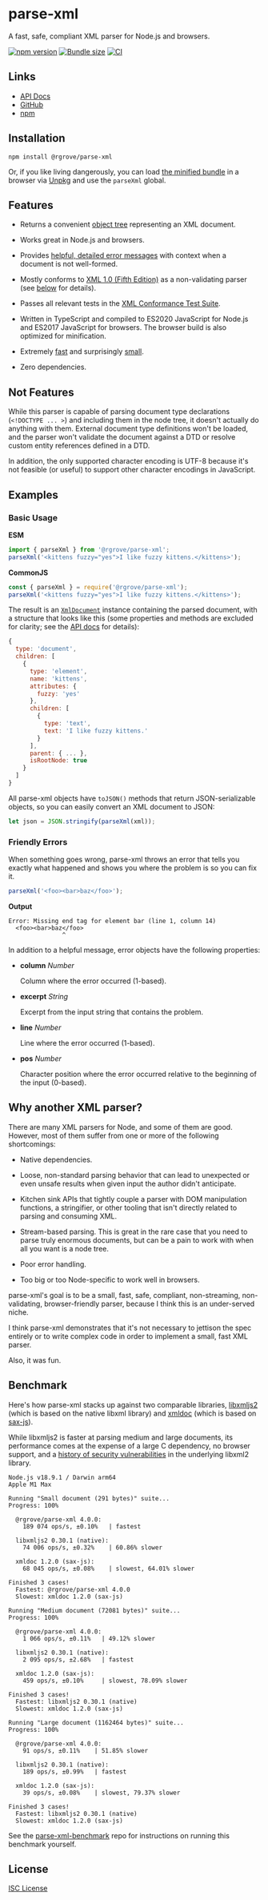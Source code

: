 # parse-xml

A fast, safe, compliant XML parser for Node.js and browsers.

[![npm version](https://badge.fury.io/js/%40rgrove%2Fparse-xml.svg)](https://badge.fury.io/js/%40rgrove%2Fparse-xml) [![Bundle size](https://badgen.net/bundlephobia/minzip/@rgrove/parse-xml)](https://bundlephobia.com/result?p=@rgrove/parse-xml) [![CI](https://github.com/rgrove/parse-xml/actions/workflows/ci.yml/badge.svg)](https://github.com/rgrove/parse-xml/actions/workflows/ci.yml)

## Links

- [API Docs](https://rgrove.github.io/parse-xml/)
- [GitHub](https://github.com/rgrove/parse-xml)
- [npm](https://www.npmjs.com/package/@rgrove/parse-xml)

## Installation

```
npm install @rgrove/parse-xml
```

Or, if you like living dangerously, you can load [the minified bundle](https://unpkg.com/@rgrove/parse-xml/dist/global.min.js) in a browser via [Unpkg](https://unpkg.com/) and use the `parseXml` global.

## Features

-   Returns a convenient [object tree](#basic-usage) representing an XML document.

-   Works great in Node.js and browsers.

-   Provides [helpful, detailed error messages](#friendly-errors) with context when a document is not well-formed.

-   Mostly conforms to [XML 1.0 (Fifth Edition)](https://www.w3.org/TR/2008/REC-xml-20081126/) as a non-validating parser (see [below](#not-features) for details).

-   Passes all relevant tests in the [XML Conformance Test Suite](https://www.w3.org/XML/Test/).

-   Written in TypeScript and compiled to ES2020 JavaScript for Node.js and ES2017 JavaScript for browsers. The browser build is also optimized for minification.

-   Extremely [fast](#benchmark) and surprisingly [small](https://bundlephobia.com/result?p=@rgrove/parse-xml).

-   Zero dependencies.

## Not Features

While this parser is capable of parsing document type declarations (`<!DOCTYPE ... >`) and including them in the node tree, it doesn't actually do anything with them. External document type definitions won't be loaded, and the parser won't validate the document against a DTD or resolve custom entity references defined in a DTD.

In addition, the only supported character encoding is UTF-8 because it's not feasible (or useful) to support other character encodings in JavaScript.

## Examples

### Basic Usage

**ESM**

```js
import { parseXml } from '@rgrove/parse-xml';
parseXml('<kittens fuzzy="yes">I like fuzzy kittens.</kittens>');
```

**CommonJS**

```js
const { parseXml } = require('@rgrove/parse-xml');
parseXml('<kittens fuzzy="yes">I like fuzzy kittens.</kittens>');
```

The result is an [`XmlDocument`](https://rgrove.github.io/parse-xml/classes/XmlDocument.html) instance containing the parsed document, with a structure that looks like this (some properties and methods are excluded for clarity; see the [API docs](https://rgrove.github.io/parse-xml/) for details):

```js
{
  type: 'document',
  children: [
    {
      type: 'element',
      name: 'kittens',
      attributes: {
        fuzzy: 'yes'
      },
      children: [
        {
          type: 'text',
          text: 'I like fuzzy kittens.'
        }
      ],
      parent: { ... },
      isRootNode: true
    }
  ]
}
```

All parse-xml objects have `toJSON()` methods that return JSON-serializable objects, so you can easily convert an XML document to JSON:

```js
let json = JSON.stringify(parseXml(xml));
```

### Friendly Errors

When something goes wrong, parse-xml throws an error that tells you exactly what happened and shows you where the problem is so you can fix it.

```js
parseXml('<foo><bar>baz</foo>');
```

**Output**

```
Error: Missing end tag for element bar (line 1, column 14)
  <foo><bar>baz</foo>
               ^
```

In addition to a helpful message, error objects have the following properties:

-   **column** _Number_

    Column where the error occurred (1-based).

-   **excerpt** _String_

    Excerpt from the input string that contains the problem.

-   **line** _Number_

    Line where the error occurred (1-based).

-   **pos** _Number_

    Character position where the error occurred relative to the beginning of the input (0-based).

## Why another XML parser?

There are many XML parsers for Node, and some of them are good. However, most of them suffer from one or more of the following shortcomings:

-   Native dependencies.

-   Loose, non-standard parsing behavior that can lead to unexpected or even unsafe results when given input the author didn't anticipate.

-   Kitchen sink APIs that tightly couple a parser with DOM manipulation functions, a stringifier, or other tooling that isn't directly related to parsing and consuming XML.

-   Stream-based parsing. This is great in the rare case that you need to parse truly enormous documents, but can be a pain to work with when all you want is a node tree.

-   Poor error handling.

-   Too big or too Node-specific to work well in browsers.

parse-xml's goal is to be a small, fast, safe, compliant, non-streaming, non-validating, browser-friendly parser, because I think this is an under-served niche.

I think parse-xml demonstrates that it's not necessary to jettison the spec entirely or to write complex code in order to implement a small, fast XML parser.

Also, it was fun.

## Benchmark

Here's how parse-xml stacks up against two comparable libraries, [libxmljs2](https://github.com/marudor/libxmljs2) (which is based on the native libxml library) and [xmldoc](https://github.com/nfarina/xmldoc) (which is based on [sax-js](https://github.com/isaacs/sax-js)).

While libxmljs2 is faster at parsing medium and large documents, its performance comes at the expense of a large C dependency, no browser support, and a [history of security vulnerabilities](https://www.cvedetails.com/vulnerability-list/vendor_id-1962/product_id-3311/Xmlsoft-Libxml2.html) in the underlying libxml2 library.

```
Node.js v18.9.1 / Darwin arm64
Apple M1 Max

Running "Small document (291 bytes)" suite...
Progress: 100%

  @rgrove/parse-xml 4.0.0:
    189 074 ops/s, ±0.10%   | fastest

  libxmljs2 0.30.1 (native):
    74 006 ops/s, ±0.32%    | 60.86% slower

  xmldoc 1.2.0 (sax-js):
    68 045 ops/s, ±0.08%    | slowest, 64.01% slower

Finished 3 cases!
  Fastest: @rgrove/parse-xml 4.0.0
  Slowest: xmldoc 1.2.0 (sax-js)

Running "Medium document (72081 bytes)" suite...
Progress: 100%

  @rgrove/parse-xml 4.0.0:
    1 066 ops/s, ±0.11%   | 49.12% slower

  libxmljs2 0.30.1 (native):
    2 095 ops/s, ±2.68%   | fastest

  xmldoc 1.2.0 (sax-js):
    459 ops/s, ±0.10%     | slowest, 78.09% slower

Finished 3 cases!
  Fastest: libxmljs2 0.30.1 (native)
  Slowest: xmldoc 1.2.0 (sax-js)

Running "Large document (1162464 bytes)" suite...
Progress: 100%

  @rgrove/parse-xml 4.0.0:
    91 ops/s, ±0.11%    | 51.85% slower

  libxmljs2 0.30.1 (native):
    189 ops/s, ±0.99%   | fastest

  xmldoc 1.2.0 (sax-js):
    39 ops/s, ±0.08%    | slowest, 79.37% slower

Finished 3 cases!
  Fastest: libxmljs2 0.30.1 (native)
  Slowest: xmldoc 1.2.0 (sax-js)
```

See the [parse-xml-benchmark](https://github.com/rgrove/parse-xml-benchmark) repo for instructions on running this benchmark yourself.

## License

[ISC License](LICENSE)

